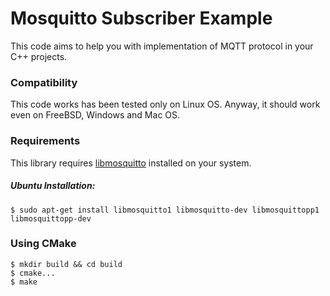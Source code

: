 Mosquitto Subscriber Example
========================

This code aims to help you with implementation of MQTT protocol in your C++ projects.

### Compatibility

This code works has been tested only on Linux OS. Anyway, it should work even on FreeBSD, Windows and Mac OS.

### Requirements

This library requires [libmosquitto](https://mosquitto.org/man/libmosquitto-3.html) installed on your system.

##### Ubuntu Installation:

`$ sudo apt-get install libmosquitto1 libmosquitto-dev libmosquittopp1 libmosquittopp-dev`

### Using CMake

```
$ mkdir build && cd build
$ cmake...
$ make
```

